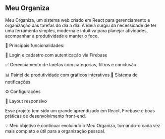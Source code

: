 ## Meu Organiza

Meu Organiza, um sistema web criado em React para gerenciamento e organização das tarefas do dia a dia.
A ideia surgiu da necessidade de ter uma ferramenta simples, moderna e intuitiva para planejar atividades, acompanhar a produtividade e manter o foco.

🔹 Principais funcionalidades:

📌 Login e cadastro com autenticação via Firebase

✅ Gerenciamento de tarefas com categorias, filtros e conclusão

📊 Painel de produtividade com gráficos interativos
🔔 Sistema de notificações

⚙️ Configurações

🎨 Layout responsivo


Esse projeto tem sido um grande aprendizado em React, Firebase e boas práticas de desenvolvimento front-end.

💡 Meu objetivo é continuar evoluindo o Meu Organiza, tornando-o cada vez mais completo e útil para a organização pessoal.
